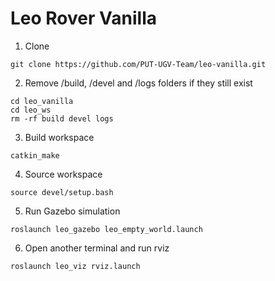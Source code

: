 # Leo Rover Vanilla #

1. Clone
```
git clone https://github.com/PUT-UGV-Team/leo-vanilla.git
```
2. Remove /build, /devel and /logs folders if they still exist
```
cd leo_vanilla
cd leo_ws
rm -rf build devel logs
```
3. Build workspace
```
catkin_make
```
4. Source workspace
```
source devel/setup.bash
```
5. Run Gazebo simulation
```
roslaunch leo_gazebo leo_empty_world.launch
```
6. Open another terminal and run rviz
```
roslaunch leo_viz rviz.launch
```


